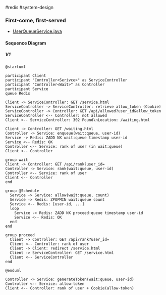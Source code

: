 #redis #system-design

### First-come, first-served

* [UserQueueService.java](https://github.com/morenice/fastcampus-2023-backend-advacned/blob/main/ch4/clip08/flow/src/main/java/com/fastcampus/flow/service/UserQueueService.java)

#### Sequence Diagram

##### V1

```plantuml
@startuml

participant Client
participant "Controller<Serivce>" as ServiceController
participant "Controller<Wait>" as Controller
participant Service
queue Redis

Client -> ServiceController: GET /service.html
ServiceController -> ServiceController: retrieve allow_token (Cookie)
ServiceController -> Controller: GET /api/allowed?user_id&allow_token
ServiceController <-- Controller: not allowed
Client <-- ServiceController: 302 Found\nLocation: /waiting.html

Client -> Controller: GET /waiting.html
Controller -> Service: enqueue(wait:queue, user-id)
Service -> Redis: ZADD NX wait:queue timestamp user-id
Service <-- Redis: OK
Controller <-- Service: rank of user (in wait:queue)
Client <-- Controller

group wait
Client -> Controller: GET /api/rank?user_id=
Controller -> Service: rank(wait:queue, user-id)
Controller <-- Service: rank of user
Client <-- Controller
end

group @Schedule
  Service -> Service: allow(wait:queue, count)
  Service -> Redis: ZPOPMIN wait:queue count
  Service <-- Redis: [user-id, ...]
  loop
    Service -> Redis: ZADD NX proceed:queue timestamp user-id
    Service <-- Redis: OK
  end
end

group proceed
  Client -> Controller: GET /api/rank?user_id=
  Client <-- Controller: rank of user
  Client -> Client: redirect /service.html
  Client -> ServiceController: GET /service.html
  Client <-- ServiceController
end

@enduml
```

```
Controller -> Service: generateToken(wait:queue, user-id)
Controller <-- Service: allow-token
Client <-- Controller: rank of user + Cookie(allow-token)
```
